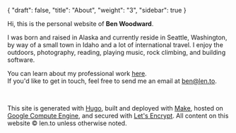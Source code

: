 {
  "draft": false,
  "title": "About",
  "weight": "3",
  "sidebar": true
}

<p>
  Hi, this is the personal website of <b>Ben Woodward</b>.
</p>
<p>
  I was born and raised in Alaska and currently reside in Seattle, Washington,
  by way of a small town in Idaho and a lot of international travel. 
  I enjoy the outdoors, photography, reading, playing music, rock climbing, 
  and building software.
</p>

<p>
  You can learn about my professional work <a href="/work">here</a>. 
  <br>
If you'd like to get in touch, feel free to send me an email at <a href="mailto:ben@len.to">ben@len.to</a>.
  <br>
</p>

<br>
<p class="technical-details">This site is generated with <a href="https://github.com/spf13/hugo">Hugo</a>,
built and deployed with <a href="https://www.gnu.org/software/make">Make</a>,
hosted on <a href="https://cloud.google.com/compute/">Google Compute Engine</a>,
and secured with <a href="https://letsencrypt.org/">Let's Encrypt</a>. All content on this website &copy; len.to unless otherwise noted.
</p>
